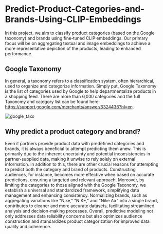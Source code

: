 # Predict-Product-Categories-and-Brands-Using-CLIP-Embeddings
In this project, we aim to classify product categories (based on the Google taxonomy) and brands using fine-tuned CLIP embeddings. Our primary focus will be on aggregating textual and image embeddings to achieve a more representative depiction of the products, leading to enhanced performance.

## Google Taxonomy
In general, a taxonomy refers to a classification system, often hierarchical, used to organize and categorize information. Simply put, Google Taxonomy is the list of categories used by Google to help departmentalize products in a shopping feed. There are more than 6,000 categories and the full Taxonomy and category list can be found here: https://support.google.com/merchants/answer/6324436?hl=en.

![google_taxo](https://github.com/Abdennacer-Badaoui/Predict-Product-Categories-and-Brands-Using-CLIP-Embeddings/assets/106801897/22203e4a-3df7-4ecd-b12a-2761bdf2dc1d)

## Why predict a product category and brand?
Even if partners provide product data with predefined categories and brands, it is always beneficial to attempt predicting them anew. This is primarily due to the inherent uncertainty and potential inconsistencies in partner-supplied data, making it unwise to rely solely on external information. In addition to this, there are other crucial reasons for attempting to predict both the category and brand of products. Constructing audiences, for instance, becomes more effective when based on accurate predictions, ensuring a targeted and relevant approach. Moreover, by limiting the categories to those aligned with the Google Taxonomy, we establish a universal and standardized framework, simplifying data management and enhancing consistency. Normalizing brands, such as aggregating variations like "Nike," "NIKE," and "Nike Air" into a single brand, contributes to cleaner and more accurate datasets, facilitating streamlined analysis and decision-making processes. Overall, predictive modeling not only addresses data reliability concerns but also optimizes audience construction and standardizes product categorization for improved data quality and coherence.
